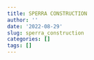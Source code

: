 ```yaml
---
title: SPERRA CONSTRUCTION
author: ''
date: '2022-08-29'
slug: sperra_construction
categories: []
tags: []
---
```

